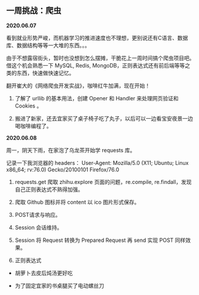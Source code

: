 ## 一周挑战：爬虫

**2020.06.07**

看到就业形势严峻，而机器学习的推进速度也不理想，更别说还有C语言、数据库、数据结构等等一大堆的东西。。。

由于不想露宿街头，暂时也没想到怎么摆摊，干脆花上一周时间搞个爬虫项目吧。借这个机会熟悉一下 MySQL, Redis, MongoDB，正则表达式还有前后端等等之类的东西，快速做快速记忆。

翻开崔大的《网络爬虫开发实战》，咖啡红牛加满，现在开始！

1. 了解了 urllib 的基本用法，创建 Opener 和 Handler 来处理网页验证和 Cookies 。

2. 搬进了新家，还去宜家买了桌子椅子吃了丸子，以后可以一边看宝安夜景一边喝咖啡编程了。

**2020.06.08**

周一，阴天下雨，在家泡了乌龙茶开始学 requests 库。

记录一下我浏览器的 headers：
User-Agent: Mozilla/5.0 (X11; Ubuntu; Linux x86_64; rv:76.0) Gecko/20100101 Firefox/76.0

1. requests.get 爬取 zhihu.explore 页面的问题，re.compile, re.findall，发现自己正则表达式不熟得加强。

2. 爬取 Github 图标并将 content 以 ico 图片形式保存。

3. POST请求与响应。

4. Session 会话维持。

5. Session 将 Request 转换为 Prepared Request 再 send 实现 POST 同样效果。

6. 正则表达式

+ 胡萝卜去皮后炖汤更好吃

+ 为了固定宜家的书桌腿买了电动螺丝刀
